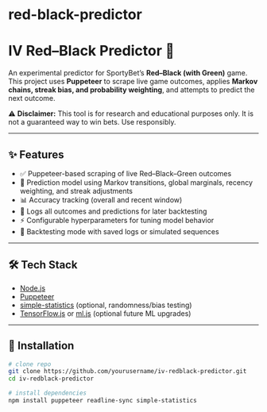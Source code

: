 # red-black-predictor
# IV Red–Black Predictor 🎲

An experimental predictor for SportyBet’s **Red–Black (with Green)** game.  
This project uses **Puppeteer** to scrape live game outcomes, applies **Markov chains, streak bias, and probability weighting**, and attempts to predict the next outcome.  

⚠️ **Disclaimer:** This tool is for research and educational purposes only. It is not a guaranteed way to win bets. Use responsibly.  

---

## ✨ Features
- ✅ Puppeteer-based scraping of live Red–Black–Green outcomes  
- 🔮 Prediction model using Markov transitions, global marginals, recency weighting, and streak adjustments  
- 📊 Accuracy tracking (overall and recent window)  
- 📝 Logs all outcomes and predictions for later backtesting  
- ⚡ Configurable hyperparameters for tuning model behavior  
- 🧪 Backtesting mode with saved logs or simulated sequences  

---

## 🛠 Tech Stack
- [Node.js](https://nodejs.org/)  
- [Puppeteer](https://pptr.dev/)  
- [simple-statistics](https://simplestatistics.org/) (optional, randomness/bias testing)  
- [TensorFlow.js](https://www.tensorflow.org/js) or [ml.js](https://github.com/mljs) (optional future ML upgrades)  

---

## 🚀 Installation
```bash
# clone repo
git clone https://github.com/yourusername/iv-redblack-predictor.git
cd iv-redblack-predictor

# install dependencies
npm install puppeteer readline-sync simple-statistics
